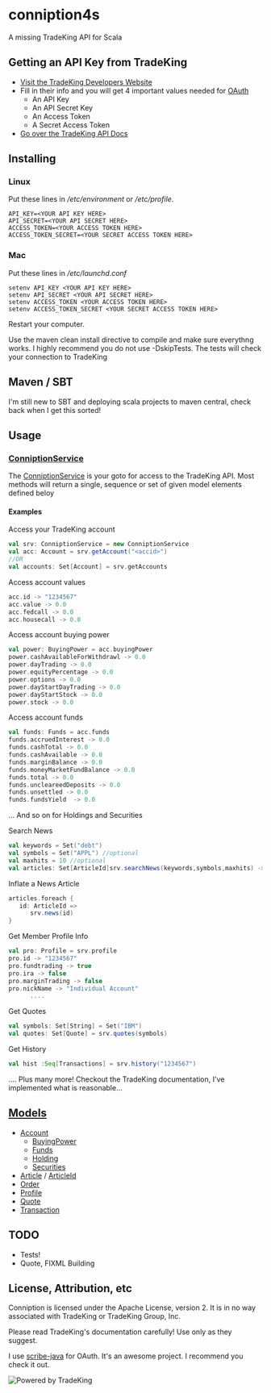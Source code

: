 conniption4s
============

A missing TradeKing API for Scala

## Getting an API Key from TradeKing

* [Visit the TradeKing Developers Website](https://developers.tradeking.com/applications/)  
* Fill in their info and you will get 4 important values needed for [OAuth](http://oauth.net/)
    * An API Key
    * An API Secret Key
    * An Access Token
    * A Secret Access Token
* [Go over the TradeKing API Docs](https://developers.tradeking.com/documentation/getting-started) 

## Installing

### Linux

Put these lines in */etc/environment* or */etc/profile*.

    API_KEY=<YOUR API KEY HERE>
    API_SECRET=<YOUR API SECRET HERE>
    ACCESS_TOKEN=<YOUR ACCESS TOKEN HERE>
    ACCESS_TOKEN_SECRET=<YOUR SECRET ACCESS TOKEN HERE>


### Mac

Put these lines in */etc/launchd.conf*

    setenv API_KEY <YOUR API KEY HERE>
    setenv API_SECRET <YOUR API SECRET HERE>
    setenv ACCESS_TOKEN <YOUR ACCESS TOKEN HERE>
    setenv ACCESS_TOKEN_SECRET <YOUR SECRET ACCESS TOKEN HERE>
    
    
Restart your computer.

Use the maven clean install directive to compile and make sure everythng works. I highly recommend you do not use -DskipTests. The tests will check your connection to TradeKing

## Maven / SBT

I'm still new to SBT and deploying scala projects to maven central, check back when I get this sorted!

## Usage

### [ConniptionService](https://github.com/Ccook/conniption4s/blob/master/src/main/scala/com/celexus/conniption/ConniptionService.scala)

The [ConniptionService](https://github.com/Ccook/conniption4s/blob/master/src/main/scala/com/celexus/conniption/ConniptionService.scala) is your goto for access to the TradeKing API. Most methods will return a single, sequence or set of given model elements defined beloy

#### Examples

Access your TradeKing account

```scala
val srv: ConniptionService = new ConniptionService
val acc: Account = srv.getAccount("<accid>")
//OR
val accounts: Set[Account] = srv.getAccounts
```

Access account values

```scala
acc.id -> "1234567"
acc.value -> 0.0
acc.fedcall -> 0.0
acc.housecall -> 0.0
```
Access account buying power

```scala
val power: BuyingPower = acc.buyingPower
power.cashAvailableForWithdrawl -> 0.0
power.dayTrading -> 0.0
power.equityPercentage -> 0.0
power.options -> 0.0
power.dayStartDayTrading -> 0.0
power.dayStartStock -> 0.0
power.stock -> 0.0
```

Access account funds

```scala
val funds: Funds = acc.funds
funds.accruedInterest -> 0.0
funds.cashTotal -> 0.0
funds.cashAvailable -> 0.0
funds.marginBalance -> 0.0
funds.moneyMarketFundBalance -> 0.0
funds.total -> 0.0
funds.uncleareedDeposits -> 0.0
funds.unsettled -> 0.0
funds.fundsYield  -> 0.0
```
      
... And so on for Holdings and Securities

Search News

```scala
val keywords = Set("debt")
val symbols = Set("APPL") //optional
val maxhits = 10 //optional 
val articles: Set[ArticleId]srv.searchNews(keywords,symbols,maxhits) -> Set[ArticleId]
```

Inflate a News Article

```scala
articles.foreach {
   id: ArticleId =>
      srv.news(id)
}
```

Get Member Profile Info

```scala
val pro: Profile = srv.profile
pro.id -> "1234567"
pro.fundtrading -> true
pro.ira -> false
pro.marginTrading -> false
pro.nickName -> "Individual Account"
      ....
```

Get Quotes

```scala
val symbols: Set[String] = Set("IBM")
val quotes: Set[Quote] = srv.quotes(symbols)
```
   
Get History

```scala
val hist :Seq[Transactions] = srv.history("1234567")
```
   
.... Plus many more! Checkout the TradeKing documentation, I've implemented what is reasonable...

## [Models](https://github.com/Ccook/conniption4s/tree/master/src/main/scala/com/celexus/conniption/model)

* [Account](https://github.com/Ccook/conniption4s/blob/master/src/main/scala/com/celexus/conniption/model/Account.scala)
   * [BuyingPower](https://github.com/Ccook/conniption4s/blob/master/src/main/scala/com/celexus/conniption/model/BuyingPower.scala)
   * [Funds](https://github.com/Ccook/conniption4s/blob/master/src/main/scala/com/celexus/conniption/model/Funds.scala)
   * [Holding](https://github.com/Ccook/conniption4s/blob/master/src/main/scala/com/celexus/conniption/model/Holding.scala)
   * [Securities](https://github.com/Ccook/conniption4s/blob/master/src/main/scala/com/celexus/conniption/model/Securities.scala)
* [Article](https://github.com/Ccook/conniption4s/blob/master/src/main/scala/com/celexus/conniption/model/Article.scala) / [ArticleId](https://github.com/Ccook/conniption4s/blob/master/src/main/scala/com/celexus/conniption/model/ArticleId.scala)
* [Order](https://github.com/Ccook/conniption4s/blob/master/src/main/scala/com/celexus/conniption/model/Order.scala)
* [Profile](https://github.com/Ccook/conniption4s/blob/master/src/main/scala/com/celexus/conniption/model/Profile.scala)
* [Quote](https://github.com/Ccook/conniption4s/blob/master/src/main/scala/com/celexus/conniption/model/Quote.scala)
* [Transaction](https://github.com/Ccook/conniption4s/blob/master/src/main/scala/com/celexus/conniption/model/Transaction.scala)

## TODO

* Tests!
* Quote, FIXML Building

## License, Attribution, etc


Conniption is licensed under the Apache License, version 2. It is in no way associated with TradeKing or TradeKing Group, Inc.

Please read TradeKing's documentation carefully! Use only as they suggest.


I use [scribe-java](https://github.com/fernandezpablo85/scribe-java) for OAuth. It's an awesome project. I recommend you check it out.


![Powered by TradeKing](https://developers.tradeking.com/images/logos/PB-TK-small-Blue.gif)



